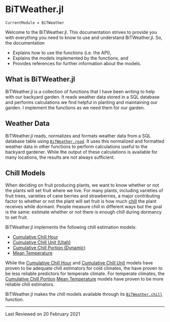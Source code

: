 
# BiTWeather.jl

```@meta
CurrentModule = BiTWeather
```

Welcome to the BiTWeather.jl. This documentation strives to provide you with everything you need to know to use and understand BiTWeather.jl. So, the documentation

- Explains how to use the functions (i.e. the API),
- Explains the models implemented by the functions, and
- Provides references for further information about the models.

## What is BiTWeather.jl

BiTWeather.jl is a collection of functions that I have been writing to help with our backyard garden. It reads weather data stored in a SQL database and performs calculations we find helpful in planting and maintaining our garden. I implement the functions as we need them for our garden.

## Weather Data

BiTWeather.jl reads, normalizes and formats weather data from a SQL database table using [`BiTWeather.read`](@ref). It uses this normalized and formatted weather data in other functions to perform calculations useful to the backyard gardener. While the output of these calculations is available for many locations, the results are not always sufficient.

## Chill Models

When deciding on fruit producing plants, we want to know whether or not the plants will set fruit where we live. For many plants, including varieties of fruit trees, varieties of cane berries and strawberries, a major contributing factor to whether or not the plant will set fruit is how much [chill](https://en.wikipedia.org/wiki/Chilling_requirement) the plant receives while dormant. People measure chill in different ways but the goal is the same: estimate whether or not there is enough chill during dormancy to set fruit.

BiTWeather.jl implements the following chill estimation models:

- [Cumulative Chill Hour](chill_CumulativeChillHour.md)
- [Cumulative Chill Unit (Utah)](chill_CumulativeChillUnit.md)
- [Cumulative Chill Portion (Dynamic)](chill_CumulativeChillPortion.md)
- [Mean Temperature](chill_MeanTemperature.md)

While the [Cumulative Chill Hour](chill_CumulativeChillHour.md) and [Cumulative Chill Unit](chill_CumulativeChillUnit.md) models have proven to be adequate chill estimators for cold climates, the have proven to be less reliable predictors for temperate climate. For temperate climates, the [Cumulative Chill Portion](chill_CumulativeChillPortion.md) [Mean Temperature](chill_MeanTemperature.md) models have proven to be more reliable chill estimators.

BiTWeather.jl makes the chill models available through its [`BiTWeather.chill`](@ref) function.

---

Last Reviewed on 20 February 2021
